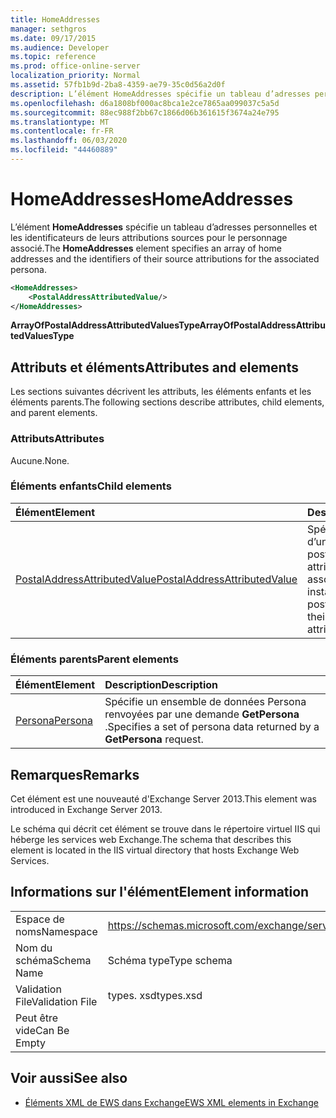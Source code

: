 ```yaml
---
title: HomeAddresses
manager: sethgros
ms.date: 09/17/2015
ms.audience: Developer
ms.topic: reference
ms.prod: office-online-server
localization_priority: Normal
ms.assetid: 57fb1b9d-2ba8-4359-ae79-35c0d56a2d0f
description: L’élément HomeAddresses spécifie un tableau d’adresses personnelles et les identificateurs de leurs attributions sources pour le personnage associé.
ms.openlocfilehash: d6a1808bf000ac8bca1e2ce7865aa099037c5a5d
ms.sourcegitcommit: 88ec988f2bb67c1866d06b361615f3674a24e795
ms.translationtype: MT
ms.contentlocale: fr-FR
ms.lasthandoff: 06/03/2020
ms.locfileid: "44460889"
---
```

# <a name="homeaddresses"></a><span data-ttu-id="40be5-103">HomeAddresses</span><span class="sxs-lookup"><span data-stu-id="40be5-103">HomeAddresses</span></span>

<span data-ttu-id="40be5-104">L’élément **HomeAddresses** spécifie un tableau d’adresses personnelles et les identificateurs de leurs attributions sources pour le personnage associé.</span><span class="sxs-lookup"><span data-stu-id="40be5-104">The **HomeAddresses** element specifies an array of home addresses and the identifiers of their source attributions for the associated persona.</span></span> 
  
```XML
<HomeAddresses>
    <PostalAddressAttributedValue/>
</HomeAddresses>
```

 <span data-ttu-id="40be5-105">**ArrayOfPostalAddressAttributedValuesType**</span><span class="sxs-lookup"><span data-stu-id="40be5-105">**ArrayOfPostalAddressAttributedValuesType**</span></span>
## <a name="attributes-and-elements"></a><span data-ttu-id="40be5-106">Attributs et éléments</span><span class="sxs-lookup"><span data-stu-id="40be5-106">Attributes and elements</span></span>

<span data-ttu-id="40be5-107">Les sections suivantes décrivent les attributs, les éléments enfants et les éléments parents.</span><span class="sxs-lookup"><span data-stu-id="40be5-107">The following sections describe attributes, child elements, and parent elements.</span></span>
  
### <a name="attributes"></a><span data-ttu-id="40be5-108">Attributs</span><span class="sxs-lookup"><span data-stu-id="40be5-108">Attributes</span></span>

<span data-ttu-id="40be5-109">Aucune.</span><span class="sxs-lookup"><span data-stu-id="40be5-109">None.</span></span>
  
### <a name="child-elements"></a><span data-ttu-id="40be5-110">Éléments enfants</span><span class="sxs-lookup"><span data-stu-id="40be5-110">Child elements</span></span>

|<span data-ttu-id="40be5-111">**Élément**</span><span class="sxs-lookup"><span data-stu-id="40be5-111">**Element**</span></span>|<span data-ttu-id="40be5-112">**Description**</span><span class="sxs-lookup"><span data-stu-id="40be5-112">**Description**</span></span>|
|:-----|:-----|
|[<span data-ttu-id="40be5-113">PostalAddressAttributedValue</span><span class="sxs-lookup"><span data-stu-id="40be5-113">PostalAddressAttributedValue</span></span>](postaladdressattributedvalue.md) <br/> |<span data-ttu-id="40be5-114">Spécifie une instance d’un tableau d’adresses postales et leurs attributions associées.</span><span class="sxs-lookup"><span data-stu-id="40be5-114">Specifies an instance of an array of postal addresses and their associated attributions.</span></span>  <br/> |
   
### <a name="parent-elements"></a><span data-ttu-id="40be5-115">Éléments parents</span><span class="sxs-lookup"><span data-stu-id="40be5-115">Parent elements</span></span>

|<span data-ttu-id="40be5-116">**Élément**</span><span class="sxs-lookup"><span data-stu-id="40be5-116">**Element**</span></span>|<span data-ttu-id="40be5-117">**Description**</span><span class="sxs-lookup"><span data-stu-id="40be5-117">**Description**</span></span>|
|:-----|:-----|
|[<span data-ttu-id="40be5-118">Persona</span><span class="sxs-lookup"><span data-stu-id="40be5-118">Persona</span></span>](persona.md) <br/> |<span data-ttu-id="40be5-119">Spécifie un ensemble de données Persona renvoyées par une demande **GetPersona** .</span><span class="sxs-lookup"><span data-stu-id="40be5-119">Specifies a set of persona data returned by a **GetPersona** request.</span></span>  <br/> |
   
## <a name="remarks"></a><span data-ttu-id="40be5-120">Remarques</span><span class="sxs-lookup"><span data-stu-id="40be5-120">Remarks</span></span>

<span data-ttu-id="40be5-121">Cet élément est une nouveauté d'Exchange Server 2013.</span><span class="sxs-lookup"><span data-stu-id="40be5-121">This element was introduced in Exchange Server 2013.</span></span>
  
<span data-ttu-id="40be5-122">Le schéma qui décrit cet élément se trouve dans le répertoire virtuel IIS qui héberge les services web Exchange.</span><span class="sxs-lookup"><span data-stu-id="40be5-122">The schema that describes this element is located in the IIS virtual directory that hosts Exchange Web Services.</span></span>
  
## <a name="element-information"></a><span data-ttu-id="40be5-123">Informations sur l'élément</span><span class="sxs-lookup"><span data-stu-id="40be5-123">Element information</span></span>

|||
|:-----|:-----|
|<span data-ttu-id="40be5-124">Espace de noms</span><span class="sxs-lookup"><span data-stu-id="40be5-124">Namespace</span></span>  <br/> |https://schemas.microsoft.com/exchange/services/2006/types  <br/> |
|<span data-ttu-id="40be5-125">Nom du schéma</span><span class="sxs-lookup"><span data-stu-id="40be5-125">Schema Name</span></span>  <br/> |<span data-ttu-id="40be5-126">Schéma type</span><span class="sxs-lookup"><span data-stu-id="40be5-126">Type schema</span></span>  <br/> |
|<span data-ttu-id="40be5-127">Validation File</span><span class="sxs-lookup"><span data-stu-id="40be5-127">Validation File</span></span>  <br/> |<span data-ttu-id="40be5-128">types. xsd</span><span class="sxs-lookup"><span data-stu-id="40be5-128">types.xsd</span></span>  <br/> |
|<span data-ttu-id="40be5-129">Peut être vide</span><span class="sxs-lookup"><span data-stu-id="40be5-129">Can Be Empty</span></span>  <br/> ||
   
## <a name="see-also"></a><span data-ttu-id="40be5-130">Voir aussi</span><span class="sxs-lookup"><span data-stu-id="40be5-130">See also</span></span>



- [<span data-ttu-id="40be5-131">Éléments XML de EWS dans Exchange</span><span class="sxs-lookup"><span data-stu-id="40be5-131">EWS XML elements in Exchange</span></span>](ews-xml-elements-in-exchange.md)

